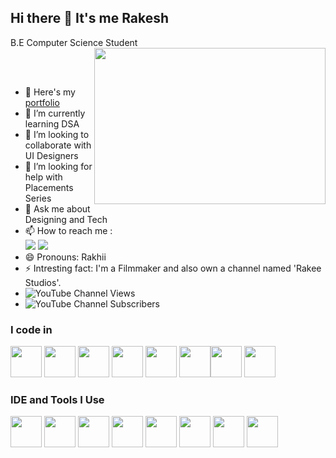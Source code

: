 ## Hi there 👋 It's me Rakesh

B.E Computer Science Student
<img align="right" width="370" height="250" src="https://media0.giphy.com/media/v1.Y2lkPTc5MGI3NjExMTNwZ2p4eXZseTg4d3dlcm03OWl6ZHV1a3RhejNmdW5wMTdmaDZrNyZlcD12MV9pbnRlcm5hbF9naWZfYnlfaWQmY3Q9Zw/RbDKaczqWovIugyJmW/giphy.gif">

<br><br>
- 🔭 Here's my [portfolio](https://rakesh-sp-profile.netlify.app/)                                                 
- 🌱 I’m currently learning DSA
- 👯 I’m looking to collaborate with UI Designers
- 🤔 I’m looking for help with Placements Series
- 💬 Ask me about Designing and Tech
- 📫 How to reach me :
<br /> [<img src="https://img.shields.io/badge/twitter-1DA1F2?style=for-the-badge&logo=x&logoColor=white%27" />](https://x.com/RakeshSP626774) [<img src="https://img.shields.io/badge/LinkedIn-0077B5?style=for-the-badge&logo=linkedin&logoColor=white" />](https://www.linkedin.com/in/rakesh-sp-37863b253?utm_source=share&utm_campaign=share_via&utm_content=profile&utm_medium=android_app)
- 😄 Pronouns: Rakhii
- ⚡ Intresting fact: I'm a Filmmaker and also own a channel named 'Rakee Studios'.
- ![YouTube Channel Views](https://img.shields.io/youtube/channel/views/UCc7GHMTh27dgAGDy5xbxXKA)
- ![YouTube Channel Subscribers](https://img.shields.io/youtube/channel/subscribers/UCc7GHMTh27dgAGDy5xbxXKA)

### I code in
<img height="50" width="50" src="https://img.icons8.com/color/48/000000/python.png" /> <img height="50" width="50" src="https://img.icons8.com/color/48/000000/c-programming.png" /> <img height="50" width="50" src="https://img.icons8.com/color/48/000000/java-coffee-cup-logo.png" /> <img height="50" width="50" src="https://img.icons8.com/color/48/000000/html-5.png" /> <img height="50" width="50" src="https://img.icons8.com/color/48/000000/css3.png" />
<img height="50" width="50" src="https://img.icons8.com/color/48/000000/javascript.png"/><img height="50" width="50" src="https://img.icons8.com/color/48/000000/mysql-logo.png"/> <img height="50" width="50" src="https://img.icons8.com/color/48/000000/mongodb.png"/> 
### IDE and Tools I Use
<img height="50" width="50" src="https://img.icons8.com/color/48/000000/visual-studio-code-2019.png"/> <img height="50" width="50" src="https://img.icons8.com/color/48/000000/pycharm.png"/> <img height="50" width="50" src="https://img.icons8.com/color/50/000000/git.png"/> <img height="50" src="https://img.icons8.com/officel/480/null/java-eclipse.png"/> <img height="50" src="https://img.icons8.com/color/480/null/notion--v1.png" /> <img height="50" width="50" src="https://img.icons8.com/doodle/48/000000/adobe-photoshop.png"/> <img height="50" width="50" src="https://img.icons8.com/color/48/000000/figma--v1.png"/> <img height="50" src="https://img.shields.io/badge/Netlify-00C7B7?style=for-the-badge&logo=netlify&logoColor=white"/> 


